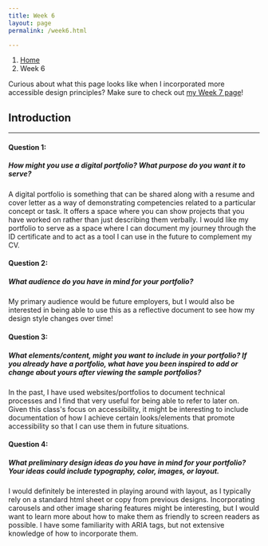 ```yaml
---
title: Week 6
layout: page
permalink: /week6.html

---
```


<nav style="--bs-breadcrumb-divider: url(&#34;data:image/svg+xml,%3Csvg xmlns='http://www.w3.org/2000/svg' width='8' height='8'%3E%3Cpath d='M2.5 0L1 1.5 3.5 4 1 6.5 2.5 8l4-4-4-4z' fill='currentColor'/%3E%3C/svg%3E&#34;);" aria-label="breadcrumb">
  <ol class="breadcrumb">
    <li class="breadcrumb-item"><a href="#">Home</a></li>
    <li class="breadcrumb-item active" aria-current="page">Week 6</li>
  </ol>
</nav>

<div class="alert alert-info" role="alert">
  Curious about what this page looks like when I incorporated more accessible design principles? Make sure to check out <a href="https://instructional-design.mxballin.com/week7.html" class="alert-link">my Week 7 page</a>!
</div>

## Introduction

---


#### Question 1:
##### How might you use a digital portfolio? What purpose do you want it to serve?

A digital portfolio is something that can be shared along with a resume and cover letter as a way of demonstrating competencies related to a particular concept or task.
It offers a space where you can show projects that you have worked on rather than just describing them verbally.
I would like my portfolio to serve as a space where I can document my journey through the ID certificate and to act as a tool I can use in the future to complement my CV.



#### Question 2:
##### What audience do you have in mind for your portfolio?
My primary audience would be future employers, but I would also be interested in being able to use this as a reflective document to see how my design style changes over time!



#### Question 3:
##### What elements/content, might you want to include in your portfolio? If you already have a portfolio, what have you been inspired to add or change about yours after viewing the sample portfolios?
      
In the past, I have used websites/portfolios to document technical processes and I find that very useful for being able to refer to later on. Given this class's focus on accessibility, it might be interesting to include documentation of how I achieve certain looks/elements that promote accessibility so that I can use them in future situations.



#### Question 4:
##### What preliminary design ideas do you have in mind for your portfolio? Your ideas could include typography, color, images, or layout.
I would definitely be interested in playing around with layout, as I typically rely on a standard html sheet or copy from previous designs. Incorporating carousels and other image sharing features might be interesting, but I would want to learn more about how to make them as friendly to screen readers as possible. I have some familiarity with ARIA tags, but not extensive knowledge of how to incorporate them.
